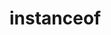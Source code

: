 <!--
 * @Author: tangdaoyong
 * @Date: 2021-01-12 17:43:56
 * @LastEditors: tangdaoyong
 * @LastEditTime: 2021-01-12 17:44:09
 * @Description: instanceof
-->
# instanceof